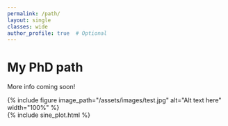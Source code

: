 ```yaml
---
permalink: /path/
layout: single
classes: wide
author_profile: true  # Optional
---
```

# My PhD path
More info coming soon!

{% include figure image_path="/assets/images/test.jpg" alt="Alt text here" width="100%" %}  
{% include sine_plot.html %}
